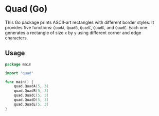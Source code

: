 # Quad (Go)

This Go package prints ASCII-art rectangles with different border styles. It provides five functions: `QuadA`, `QuadB`, `QuadC`, `QuadD`, and `QuadE`. Each one generates a rectangle of size `x` by `y` using different corner and edge characters.

## Usage

```go
package main

import "quad"

func main() {
    quad.QuadA(5, 3)
    quad.QuadB(5, 3)
    quad.QuadC(5, 3)
    quad.QuadD(5, 3)
    quad.QuadE(5, 3)
}
